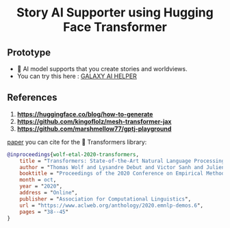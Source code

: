 <h1 align="center">
    <p>Story AI Supporter using Hugging Face Transformer</p>
</h1>

## Prototype

* 📝 AI model supports that you create stories and worldviews.
* You can try this here : [GALAXY AI HELPER](https://ai.galaxychain.zone/)

## References

1. **https://huggingface.co/blog/how-to-generate**
2. **https://github.com/kingoflolz/mesh-transformer-jax**
3. **https://github.com/marshmellow77/gptj-playground**

[paper](https://www.aclweb.org/anthology/2020.emnlp-demos.6/) you can cite for the 🤗 Transformers library:
```bibtex
@inproceedings{wolf-etal-2020-transformers,
    title = "Transformers: State-of-the-Art Natural Language Processing",
    author = "Thomas Wolf and Lysandre Debut and Victor Sanh and Julien Chaumond and Clement Delangue and Anthony Moi and Pierric Cistac and Tim Rault and Rémi Louf and Morgan Funtowicz and Joe Davison and Sam Shleifer and Patrick von Platen and Clara Ma and Yacine Jernite and Julien Plu and Canwen Xu and Teven Le Scao and Sylvain Gugger and Mariama Drame and Quentin Lhoest and Alexander M. Rush",
    booktitle = "Proceedings of the 2020 Conference on Empirical Methods in Natural Language Processing: System Demonstrations",
    month = oct,
    year = "2020",
    address = "Online",
    publisher = "Association for Computational Linguistics",
    url = "https://www.aclweb.org/anthology/2020.emnlp-demos.6",
    pages = "38--45"
}
```